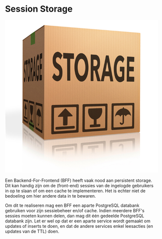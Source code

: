 # Session Storage

![session-storage](/img/session-storage.jpg)

Een Backend-For-Frontend (BFF) heeft vaak nood aan persistent storage. Dit kan handig zijn om de (front-end) sessies van de ingelogde gebruikers in op te slaan of om een cache te implementeren. Het is echter niet de bedoeling om hier andere data in te bewaren.

Om dit te realiseren mag een BFF een aparte PostgreSQL databank gebruiken voor zijn sessiebeheer en/of cache. 
Indien meerdere BFF's sessies moeten kunnen delen, dan mag dit één gedeelde PostgreSQL databank zijn. Let er wel op dat er een aparte service wordt gemaakt om updates of inserts te doen, en dat de andere services enkel leesacties (en updates van de TTL) doen.
